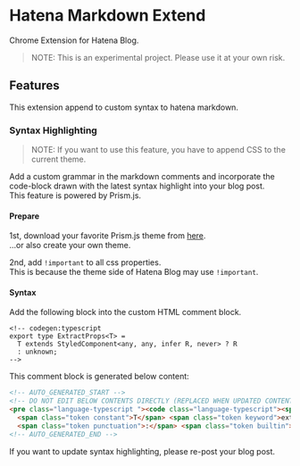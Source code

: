 # Hatena Markdown Extend

Chrome Extension for Hatena Blog.

> NOTE: This is an experimental project. Please use it at your own risk.

## Features

This extension append to custom syntax to hatena markdown.

### Syntax Highlighting

> NOTE: If you want to use this feature, you have to append CSS to the current theme.

Add a custom grammar in the markdown comments and incorporate the code-block drawn with the latest syntax highlight into your blog post.  
This feature is powered by Prism.js.

#### Prepare

1st, download your favorite Prism.js theme from [here](https://github.com/PrismJS/prism/tree/master/themes).  
...or also create your own theme.

2nd, add `!important` to all css properties.  
This is because the theme side of Hatena Blog may use `!important`.

#### Syntax

Add the following block into the custom HTML comment block.

```
<!-- codegen:typescript
export type ExtractProps<T> =
  T extends StyledComponent<any, any, infer R, never> ? R
  : unknown;
-->
```

This comment block is generated below content:

```html
<!-- AUTO_GENERATED_START -->
<!-- DO NOT EDIT BELOW CONTENTS DIRECTLY (REPLACED WHEN UPDATED CONTENT) -->
<pre class="language-typescript "><code class="language-typescript"><span class="token keyword">export</span> <span class="token keyword">type</span> ExtractProps<span class="token operator">&lt;</span><span class="token constant">T</span><span class="token operator">></span> <span class="token operator">=</span>
  <span class="token constant">T</span> <span class="token keyword">extends</span> <span class="token class-name">StyledComponent</span><span class="token operator">&lt;</span><span class="token builtin">any</span><span class="token punctuation">,</span> <span class="token builtin">any</span><span class="token punctuation">,</span> infer <span class="token constant">R</span><span class="token punctuation">,</span> <span class="token builtin">never</span><span class="token operator">></span> <span class="token operator">?</span> <span class="token constant">R</span>
  <span class="token punctuation">:</span> <span class="token builtin">unknown</span><span class="token punctuation">;</span></code></pre>
<!-- AUTO_GENERATED_END -->
```

If you want to update syntax highlighting, please re-post your blog post.

